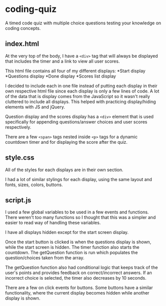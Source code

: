 # coding-quiz
A timed code quiz with multiple choice questions testing your knowledge on coding concepts.

## index.html
At the very top of the body, I have a `<div>` tag that will always be displayed that includes the timer and a link to view all user scores.

This html file contains all four of my different displays:
*Start display
*Questions display
*Done display
*Scores list display

I decided to include each in one file instead of putting each display in their own respective html file since each display is only a few lines of code. A lot of the data that is display comes from the JavaScript so it wasn't really cluttered to include all displays. This helped with practicing display/hiding elements with JS and jQuery.

Question display and the scores display has a `<div>` element that is used specifically for appending questions/answer choices and user scores respectively.

There are a few  `<span>` tags nested inside `<p>` tags for a dynamic countdown timer and for displaying the score after the quiz. 

## style.css
All of the styles for each displays are in their own section.

I had a lot of similar stylings for each display, using the same layout and fonts, sizes, colors, buttons.

## script.js
I used a few global variables to be used in a few events and functions. There weren't too many functions so I thought that this was a simpler and easier to read way of handling these variables.

I have all displays hidden except for the start screen display.

Once the start button is clicked is when the questions display is shown, while the start screen is hidden. The timer function also starts the countdown. The getQuestion function is run which populates the question/choices taken from the array.

The getQuestion function also had conditional logic that keeps track of the user's points and provides feedback on correct/incorrect answers. If an incorrect choice is selected, the timer also decreases by 10 seconds.

There are a few on click events for buttons. Some buttons have a similar functionality, where the current display becomes hidden while another display is shown. 